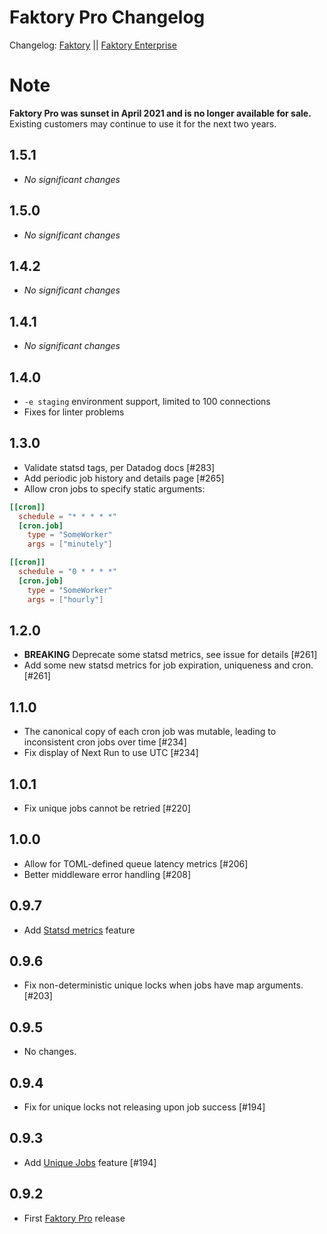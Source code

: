 # Faktory Pro Changelog

Changelog: [Faktory](https://github.com/contribsys/faktory/blob/master/Changes.md) || [Faktory Enterprise](https://github.com/contribsys/faktory/blob/master/Ent-Changes.md)

# Note

**Faktory Pro was sunset in April 2021 and is no longer available for
sale.** Existing customers may continue to use it for the next two
years.

## 1.5.1

- *No significant changes*

## 1.5.0

- *No significant changes*

## 1.4.2

- *No significant changes*

## 1.4.1

- *No significant changes*

## 1.4.0

- `-e staging` environment support, limited to 100 connections
- Fixes for linter problems

## 1.3.0

* Validate statsd tags, per Datadog docs [#283]
* Add periodic job history and details page [#265]
* Allow cron jobs to specify static arguments:
```toml
[[cron]]
  schedule = "* * * * *"
  [cron.job]
    type = "SomeWorker"
    args = ["minutely"]

[[cron]]
  schedule = "0 * * * *"
  [cron.job]
    type = "SomeWorker"
    args = ["hourly"]
```

## 1.2.0

- **BREAKING** Deprecate some statsd metrics, see issue for details [#261]
- Add some new statsd metrics for job expiration, uniqueness and cron. [#261]

## 1.1.0

- The canonical copy of each cron job was mutable, leading to
  inconsistent cron jobs over time [#234]
- Fix display of Next Run to use UTC [#234]

## 1.0.1

- Fix unique jobs cannot be retried [#220]

## 1.0.0

- Allow for TOML-defined queue latency metrics [#206]
- Better middleware error handling [#208]

## 0.9.7

- Add [Statsd metrics](/contribsys/faktory/wiki/Pro-Metrics) feature

## 0.9.6

- Fix non-deterministic unique locks when jobs have map arguments. [#203]

## 0.9.5

- No changes.

## 0.9.4

- Fix for unique locks not releasing upon job success [#194]

## 0.9.3

- Add [Unique Jobs](/contribsys/faktory/wiki/Pro-Unique_Jobs) feature [#194]

## 0.9.2

- First [Faktory Pro](https://contribsys.com/faktory) release
